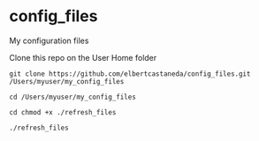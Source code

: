 # config_files
My configuration files 

Clone this repo on the User Home folder

`git clone https://github.com/elbertcastaneda/config_files.git /Users/myuser/my_config_files`

`cd /Users/myuser/my_config_files`

`cd chmod +x ./refresh_files`

`./refresh_files`
